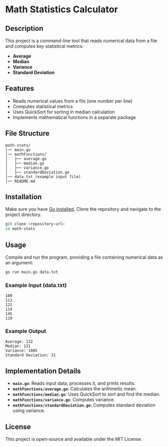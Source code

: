 # Math Statistics Calculator

## Description
This project is a command-line tool that reads numerical data from a file and computes key statistical metrics:
- **Average**
- **Median**
- **Variance**
- **Standard Deviation**

## Features
- Reads numerical values from a file (one number per line)
- Computes statistical metrics
- Uses QuickSort for sorting in median calculation
- Implements mathematical functions in a separate package

## File Structure
```
math-stats/
│── main.go
│── mathFunctions/
│   ├── average.go
│   ├── median.go
│   ├── variance.go
│   ├── standardDeviation.go
│── data.txt (example input file)
│── README.md
```

## Installation
Make sure you have [Go installed](https://go.dev/dl/). Clone the repository and navigate to the project directory.
```sh
git clone <repository-url>
cd math-stats
```

## Usage
Compile and run the program, providing a file containing numerical data as an argument:
```sh
go run main.go data.txt
```

### Example Input (data.txt)
```
189
113
121
114
145
110
```

### Example Output
```
Average: 132
Median: 121
Variance: 1005
Standard Deviation: 31
```

## Implementation Details
- **`main.go`**: Reads input data, processes it, and prints results.
- **`mathFunctions/average.go`**: Calculates the arithmetic mean.
- **`mathFunctions/median.go`**: Uses QuickSort to sort and find the median.
- **`mathFunctions/variance.go`**: Computes variance.
- **`mathFunctions/standardDeviation.go`**: Computes standard deviation using variance.

## License
This project is open-source and available under the MIT License.